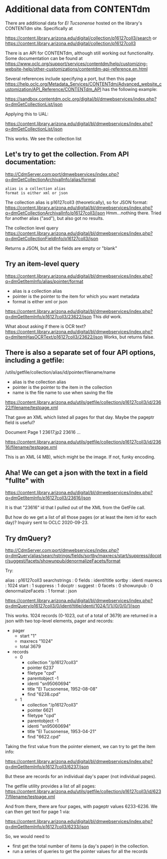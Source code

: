 # Additional data from CONTENTdm

There are additional data for _El Tucsonense_ hosted on the library's CONTENTdm
site. Specifically at

https://content.library.arizona.edu/digital/collection/p16127coll3/search
or
https://content.library.arizona.edu/digital/collection/p16127coll3

There is an API for CONTENTdm, although still working out functionality. Some
documentation can be found at https://www.oclc.org/support/services/contentdm/help/customizing-website-help/other-customizations/contentdm-api-reference.en.html

Several references include specifying a port, but then this page https://help.oclc.org/Metadata_Services/CONTENTdm/Advanced_website_customization/API_Reference/CONTENTdm_API
has the following example:

https://sandbox.contentdm.oclc.org/digital/bl/dmwebservices/index.php?q=dmGetCollectionList/json

Applying this to UAL:

https://content.library.arizona.edu/digital/bl/dmwebservices/index.php?q=dmGetCollectionList/json

This works. We see the collection list

## Let's try to get the collection. From API documentation:

http://CdmServer.com:port/dmwebservices/index.php?q=dmGetCollectionArchivalInfo/alias/format

    alias is a collection alias
    format is either xml or json

The collection alias is p16127coll3 (theoretically), so for JSON format:
https://content.library.arizona.edu/digital/bl/dmwebservices/index.php?q=dmGetCollectionArchivalInfo/p16127coll3/json
Hmm...nothing there. Tried for another alias ("asd"), but also got no results.

The collection level query
https://content.library.arizona.edu/digital/bl/dmwebservices/index.php?q=dmGetCollectionFieldInfo/p16127coll3/json

Returns a JSON, but all the fields are empty or "blank"

## Try an item-level query

https://content.library.arizona.edu/digital/bl/dmwebservices/index.php?q=dmGetItemInfo/alias/pointer/format
+ alias is a collection alias
+ pointer is the pointer to the item for which you want metadata
+ format is either xml or json

https://content.library.arizona.edu/digital/bl/dmwebservices/index.php?q=dmGetItemInfo/p16127coll3/23622/json
This _did_ work.

What about asking if there is OCR text?
https://content.library.arizona.edu/digital/bl/dmwebservices/index.php?q=dmItemHasOCRText/p16127coll3/23622/json
Works, but returns false.

## There is also a separate set of four API options, including a getfile:

/utils/getfile/collection/alias/id/pointer/filename/name
+ alias is the collection alias
+ pointer is the pointer to the item in the collection
+ name is the file name to use when saving the file

https://content.library.arizona.edu/utils/getfile/collection/p16127coll3/id/23622/filename/testpage.xml

That gave an XML which listed all pages for that day. Maybe the pageptr field is useful?
<?xml version="1.0"?>
<cpd>
  <type>Document</type>
  <page>
    <pagetitle>Page 1</pagetitle>
    <pagefile>23617.jp2</pagefile>
    <pageptr>23616</pageptr>
  </page>
  ...
</cpd>

https://content.library.arizona.edu/utils/getfile/collection/p16127coll3/id/23616/filename/testpage.xml

This is an XML (4 MB), which might be the image. If not, funky encoding.

## Aha! We can get a json with the text in a field "fullte" with
https://content.library.arizona.edu/digital/bl/dmwebservices/index.php?q=dmGetItemInfo/p16127coll3/23616/json

It is that "23616" id that I pulled out of the XML from the GetFile call.

But how do we get a list of all those pages (or at least the item id for each day)? Inquiry sent to OCLC 2020-09-23.

## Try dmQuery?

http://CdmServer.com:port/dmwebservices/index.php?q=dmQuery/alias/searchstrings/fields/sortby/maxrecs/start/suppress/docptr/suggest/facets/showunpub/denormalizeFacets/format

Try:

alias : p16127coll3
searchstrings : 0
fields : identi!title
sortby : identi
maxrecs : 1024
start : 1
suppress : 1
docptr :
suggest : 0
facets : 0
showunpub : 0
denormalizeFacets : 1
format : json

https://content.library.arizona.edu/digital/bl/dmwebservices/index.php?q=dmQuery/p16127coll3/0/identi!title/identi/1024/1/1//0/0/0/1/json

This works. 1024 records (0-1023, out of a total of 3679) are returned in a json with two top-level elements, pager and records:

+ pager
    + start "1"
    + maxrecs "1024"
    + total 3679
+ records
    + 0
        + collection "/p16127coll3"
        + pointer 6237
        + filetype "cpd"
        + parentobject -1
        + identi "sn95060694"
        + title "El Tucsonense, 1952-08-08"
        + find "6238.cpd"
    + 1
        + collection "/p16127coll3"
        + pointer 6621
        + filetype "cpd"
        + parentobject -1
        + identi "sn95060694"
        + title "El Tucsonense, 1953-04-21"
        + find "6622.cpd"

Taking the first value from the pointer element, we can try to get the item info:

https://content.library.arizona.edu/digital/bl/dmwebservices/index.php?q=dmGetItemInfo/p16127coll3/6237/json

But these are records for an individual day's paper (not individual pages).

The getfile utility provides a list of all pages:
https://content.library.arizona.edu/utils/getfile/collection/p16127coll3/id/6237/filename/testpage.xml

And from there, there are four pages, with pageptr values 6233-6236. We can then get text for page 1 via:

https://content.library.arizona.edu/digital/bl/dmwebservices/index.php?q=dmGetItemInfo/p16127coll3/6233/json

So, we would need to
+ first get the total number of items (a day's paper) in the collection.
+ run a series of queries to get the pointer values for all the records